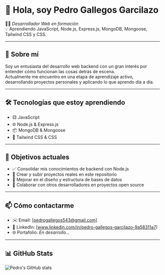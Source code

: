 # 👋 Hola, soy Pedro Gallegos Garcilazo

🧑‍💻 *Desarrollador Web en formación*  
💡 Aprendiendo JavaScript, Node.js, Express.js, MongoDB, Mongoose, Tailwind CSS y CSS.

---

## 🚀 Sobre mí

Soy un entusiasta del desarrollo web backend con un gran interés por entender cómo funcionan las cosas detrás de escena.  
Actualmente me encuentro en una etapa de aprendizaje activo, desarrollando proyectos personales y aplicando lo que aprendo día a día.

---

## 🛠️ Tecnologías que estoy aprendiendo

- 🟨 JavaScript  
- 🌐 Node.js & Express.js  
- 📦 MongoDB & Mongoose  
- 🎨 Tailwind CSS & CSS  

---

## 🎯 Objetivos actuales

- ✅ Consolidar mis conocimientos de backend con Node.js  
- 🔄 Crear y subir proyectos reales en este repositorio  
- 🌱 Mejorar en el diseño y estructura de bases de datos  
- 🤝 Colaborar con otros desarrolladores en proyectos open source  

---

## 📫 Cómo contactarme

- ✉️ Email: [pedrogallegos543@gmail.com]  
- 💼 LinkedIn: [www.linkedin.com/in/pedro-gallegos-garcilazo-9a58311a7)  
- 🌐 Portafolio: *En desarrollo...*

---

## 📊 GitHub Stats

<!-- Asegúrate de reemplazar "pedro-gallegos" con tu nombre de usuario real de GitHub -->
![Pedro's GitHub stats](https://github-readme-stats.vercel.app/api?username=pedrogallegos&show_icons=true&theme=radical)
